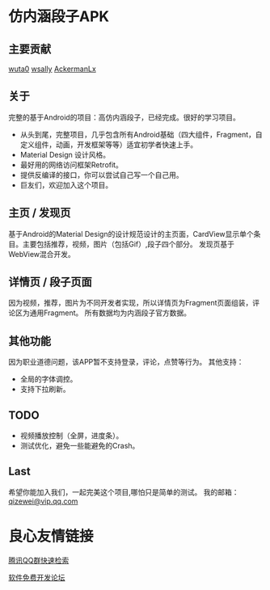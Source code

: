 # 仿内涵段子APK

  
   
   
   
  

## 主要贡献

[wuta0](https://git.oschina.net/wuta0) 
[wsally](https://git.oschina.net/wsally) 
[AckermanLx](https://git.oschina.net/AckermanLx) 

## 关于

完整的基于Android的项目：高仿内涵段子，已经完成。很好的学习项目。

- 从头到尾，完整项目，几乎包含所有Android基础（四大组件，Fragment，自定义组件，动画，开发框架等等）适宜初学者快速上手。
- Material Design 设计风格。
- 最好用的网络访问框架Retrofit。
- 提供反编译的接口，你可以尝试自己写一个自己用。
- 巨友们，欢迎加入这个项目。



## 主页 / 发现页

基于Android的Material Design的设计规范设计的主页面，CardView显示单个条目。主要包括推荐，视频，图片（包括Gif）,段子四个部分。 
发现页基于WebView混合开发。

  
   
   
  

## 详情页 / 段子页面

因为视频，推荐，图片为不同开发者实现，所以详情页为Fragment页面组装，评论区为通用Fragment。 
所有数据均为内涵段子官方数据。

  
   
   
  

## 其他功能

因为职业道德问题，该APP暂不支持登录，评论，点赞等行为。
其他支持：

- 全局的字体调控。
- 支持下拉刷新。

## TODO

- 视频播放控制（全屏，进度条）。
- 测试优化，避免一些能避免的Crash。

## Last

希望你能加入我们，一起完美这个项目,哪怕只是简单的测试。 
我的邮箱：qizewei@vip.qq.com






 # 良心友情链接

[腾讯QQ群快速检索](http://u.720life.cn/s/8cf73f7c)

[软件免费开发论坛](http://u.720life.cn/s/bbb01dc0)